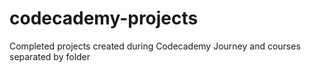 # codecademy-projects
Completed projects created during Codecademy Journey and courses separated by folder
